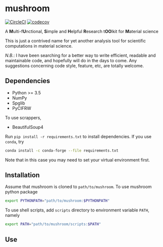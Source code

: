 # mushroom

[![CircleCI](https://circleci.com/gh/minyez/mushroom.svg?style=svg&circle-token=ffe7a030a0398a96231dfde5ab97f5e797256fd2)](https://app.circleci.com/pipelines/github/minyez/mushroom/)
[![codecov](https://codecov.io/gh/minyez/mushroom/branch/master/graph/badge.svg?token=SM7R1XB2VW)](https://codecov.io/gh/minyez/mushroom)

A **M**ulti-f**U**nctional, **S**imple and **H**elpful **R**esearch t**OO**lkit for **M**aterial science

This is just a contrived name for yet another analysis tool for scientific computations in material science.

*N.B.*: I have been searching for a better way to write efficient, readable and maintainable code,
and hopefully will do in the days to come.
Any suggestions concerning code style, feature, etc, are totally welcome.

## Dependencies

- Python >= 3.5
- NumPy
- Spglib
- PyCIFRW

To use scrappers,

- BeautifulSoup4

Run `pip install -r requirements.txt` to install dependencies.
If you use `conda`, try

```bash
conda install -c conda-forge --file requirements.txt
```

Note that in this case you may need to set your virtual environment first.

## Installation

Assume that mushroom is cloned to `path/to/mushroom`.
To use mushroom python package

```bash
export PYTHONPATH="path/to/mushroom:$PYTHONPATH"
```

To use shell scripts, add `scripts` directory to environment variable `PATH`, namely

```bash
export PATH="path/to/mushroom/scripts:$PATH"
```

## Use

